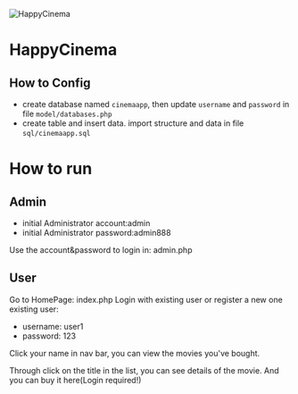 ![HappyCinema](https://encrypted-tbn0.gstatic.com/images?q=tbn:ANd9GcSlAOuHlzctHqhdBvrvF1Jo31d4w6thzTqA6f1u9WnIo1NbEywr4g)
# HappyCinema

## How to Config
* create database named `cinemaapp`, then update `username` and `password` in 
file `model/databases.php`
* create table and insert data. import structure and data in file `sql/cinemaapp.sql`

# How to run
## Admin
* initial Administrator account:admin
* initial Administrator password:admin888

Use the account&password to login in: admin.php

## User
Go to HomePage: index.php
Login with existing user or register a new one
existing user:
- username: user1
- password: 123

Click your name in nav bar, you can view the movies you've bought. 

Through click on the title in the list, you can see details of the movie.
And you can buy it here(Login required!)

